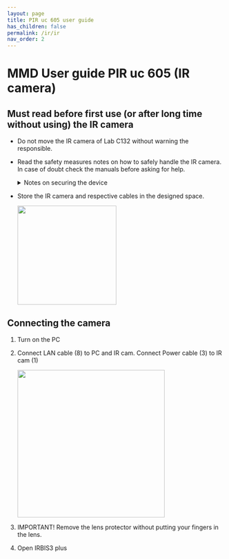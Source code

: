 ```yaml
---
layout: page
title: PIR uc 605 user guide
has_children: false
permalink: /ir/ir
nav_order: 2
---
```


# MMD User guide PIR uc 605 (IR camera)

## Must read before first use (or after long time without using) the IR camera

- Do not move the IR camera of Lab C132 without warning the responsible.

- Read the safety measures notes on how to safely handle the IR camera. In case of doubt check the manuals before asking for help.
  
  <details>
        <summary>Notes on securing the device</summary>
  <p> 1. The PIR uc 605 is an optical measuring device. Handle it with care. Avoid soiling, especially on the optical surfaces.</p>
  <p> 2. Depending on the design of the lens interface, the device comes with protection class IP40 (screw thread). </p>
  <p> 3. Please note the information given in the technical data (see chapter 4 Dimensions – page 6) and in the Quick Start Guide (see chapter 7 Quick Start – page 10 ff.) for use, storage and transport of the device. </p>
  <p> 4. When transporting the PIR uc 605, use only the supplied transportation case* or transport packaging*.</p>
  <p> 5. Please note that opening the housing of the camera is only reserved to the manufacturer. Any manipulation by other persons is not permitted and will invalidate the warranty. </p>
  <p> 6. Only use accessories or spare parts explicitly recommended by the manufacturer for the PIR uc 605. Otherwise, malfunction or damage may occur. Warranty claims are excluded for any resulting damage. </p>
  <p> 7. The PIR uc 605 must not be directed directly at the sun or other sources of high radiation (e.g. laser), either when in operation or switched off, as this may cause irreversible modifications to the microbolometer detector. The origin of these modifications can be clearly identified. The manufacturer does not accept any guarantee for damage caused in this way. </p>
  <p> 8. Furthermore, it is essential to prevent the sun or other high‐energy radiation sources from entering the field of view of PIR uc 605 indirectly via reflecting surfaces! </p>
  <p> 9. When not in use, always attach the lens cap supplied with the PIR uc 605. </p>
  <p> 10. Do not remove the lenses in rooms with high dust exposure or humidity, as the specified degree of protection cannot be guaranteed when the lens is removed. </p>
  </details>
  

- Store the IR camera and respective cables in the designed space.
  
  <img title="" src="/documentation/img/2023-01-16-13-56-48-image.png" alt="" width="229" data-align="center">

## Connecting the camera

1. Turn on the PC

2. Connect LAN cable (8) to PC and IR cam. Connect Power cable (3) to IR cam (1)
   
   <img title="" src="/documentation/img/2023-01-16-14-00-37-image.png" alt="" width="341" data-align="center">

3. IMPORTANT! Remove the lens protector without putting your fingers in the lens.

4. Open IRBIS3 plus
